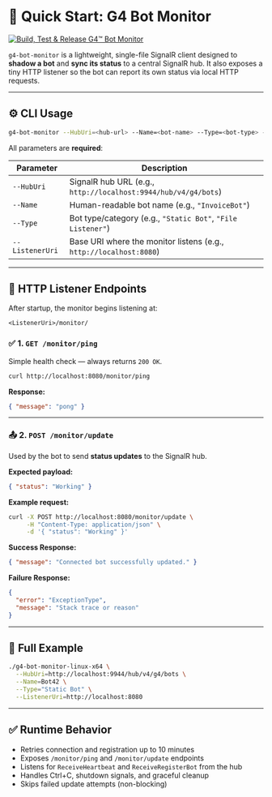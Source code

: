 ﻿# 🚀 Quick Start: G4 Bot Monitor

[![Build, Test & Release G4™ Bot Monitor](https://github.com/g4-api/g4-bot-monitor/actions/workflows/release-pipline.yml/badge.svg)](https://github.com/g4-api/g4-bot-monitor/actions/workflows/release-pipline.yml)

`g4-bot-monitor` is a lightweight, single-file SignalR client designed to **shadow a bot** and **sync its status** to a central SignalR hub. It also exposes a tiny HTTP listener so the bot can report its own status via local HTTP requests.

---

## ⚙️ CLI Usage

```bash
g4-bot-monitor --HubUri=<hub-url> --Name=<bot-name> --Type=<bot-type> --ListenerUri=<listener-url> --ListenerPort=<port>
```

All parameters are **required**:

| Parameter        | Description                                                                 |
|------------------|-----------------------------------------------------------------------------|
| `--HubUri`       | SignalR hub URL (e.g., `http://localhost:9944/hub/v4/g4/bots`)              |
| `--Name`         | Human-readable bot name (e.g., `"InvoiceBot"`)                              |
| `--Type`         | Bot type/category (e.g., `"Static Bot"`, `"File Listener"`)                 |
| `--ListenerUri`  | Base URI where the monitor listens (e.g., `http://localhost:8080`)          |

---

## 📡 HTTP Listener Endpoints

After startup, the monitor begins listening at:

```
<ListenerUri>/monitor/
```

### ✅ 1. `GET /monitor/ping`

Simple health check — always returns `200 OK`.

```bash
curl http://localhost:8080/monitor/ping
```

**Response:**

```json
{ "message": "pong" }
```

---

### 📤 2. `POST /monitor/update`

Used by the bot to send **status updates** to the SignalR hub.

**Expected payload:**

```json
{ "status": "Working" }
```

**Example request:**

```bash
curl -X POST http://localhost:8080/monitor/update \
     -H "Content-Type: application/json" \
     -d '{ "status": "Working" }'
```

**Success Response:**

```json
{ "message": "Connected bot successfully updated." }
```

**Failure Response:**

```json
{
  "error": "ExceptionType",
  "message": "Stack trace or reason"
}
```

---

## 🧪 Full Example

```bash
./g4-bot-monitor-linux-x64 \
  --HubUri=http://localhost:9944/hub/v4/g4/bots \
  --Name=Bot42 \
  --Type="Static Bot" \
  --ListenerUri=http://localhost:8080
```

---

## ✅ Runtime Behavior

- Retries connection and registration up to 10 minutes
- Exposes `/monitor/ping` and `/monitor/update` endpoints
- Listens for `ReceiveHeartbeat` and `ReceiveRegisterBot` from the hub
- Handles Ctrl+C, shutdown signals, and graceful cleanup
- Skips failed update attempts (non-blocking)
